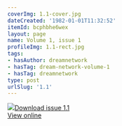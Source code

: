 ```yaml
---
coverImg: 1.1-cover.jpg
dateCreated: '1982-01-01T11:32:52'
itemId: bcphbhe6wex
layout: page
name: Volume 1, issue 1
profileImg: 1.1-rect.jpg
tags:
- hasAuthor: dreamnetwork
- hasTag: dream-network-volume-1
- hasTag: dreamnetwork
type: post
urlSlug: '1.1'
---
```

<img class="card-journal-img" src="../images/1.1-rect.jpg"/><a href="../files/pdfs/Volume_1/1.1_Dream_Network_Bulletin_Vol.1_Issue_1.pdf" download="">Download issue 1.1</a><br><a href="../files/pdfs/Volume_1/1.1_Dream_Network_Bulletin_Vol.1_Issue_1.pdf">View online</a>